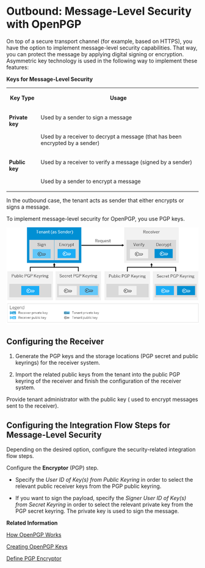 <!-- loio8641a15cff7e4dbd83528556aba1660c -->

# Outbound: Message-Level Security with OpenPGP



On top of a secure transport channel \(for example, based on HTTPS\), you have the option to implement message-level security capabilities. That way, you can protect the message by applying digital signing or encryption. Asymmetric key technology is used in the following way to implement these features:

**Keys for Message-Level Security**


<table>
<tr>
<th valign="top">

Key Type



</th>
<th valign="top">

Usage



</th>
</tr>
<tr>
<td valign="top" rowspan="2">

 **Private key** 



</td>
<td valign="top">

Used by a sender to sign a message



</td>
</tr>
<tr>
<td valign="top">

Used by a receiver to decrypt a message \(that has been encrypted by a sender\)



</td>
</tr>
<tr>
<td valign="top" rowspan="2">

 **Public key** 



</td>
<td valign="top">

Used by a receiver to verify a message \(signed by a sender\)



</td>
</tr>
<tr>
<td valign="top">

Used by a sender to encrypt a message



</td>
</tr>
</table>



In the outbound case, the tenant acts as sender that either encrypts or signs a message.



To implement message-level security for OpenPGP, you use PGP keys.

![](images/Keys_for_Message_Level_Security_PGP_Outbound_8e6a163.png)



## Configuring the Receiver

1.  Generate the PGP keys and the storage locations \(PGP secret and public keyrings\) for the receiver system.

2.  Import the related public keys from the tenant into the public PGP keyring of the receiver and finish the configuration of the receiver system.




Provide tenant administrator with the public key \( used to encrypt messages sent to the receiver\).



## Configuring the Integration Flow Steps for Message-Level Security

Depending on the desired option, configure the security-related integration flow steps.

Configure the **Encryptor** \(PGP\) step.

-   Specify the *User ID of Key\(s\) from Public Keyring* in order to select the relevant public receiver keys from the PGP public keyring.

-   If you want to sign the payload, specify the *Signer User ID of Key\(s\) from Secret Keyring* in order to select the relevant private key from the PGP secret keyring. The private key is used to sign the message.


**Related Information**  


[How OpenPGP Works](how-openpgp-works-29bc188.md "You can use Open Pretty Good Privacy (Open PGP) to digitally sign and encrypt messages.")

[Creating OpenPGP Keys](creating-openpgp-keys-6c5846b.md "You use the tool gpg4win to create the required keys for the usage of OpenPGP.")

[Define PGP Encryptor](../50-Development/define-pgp-encryptor-7a07766.md "")

